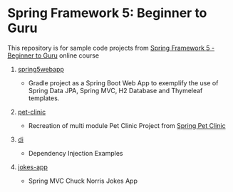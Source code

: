 # Spring Framework 5: Beginner to Guru

This repository is for sample code projects from [Spring Framework 5 - Beginner to Guru](https://www.udemy.com/course/spring-framework-5-beginner-to-guru/) online course


1.  [spring5webapp](https://github.com/tvttavares/spring-framework-guru/tree/master/spring5webapp)
    * Gradle project as a Spring Boot Web App to exemplify the use of Spring Data JPA, Spring MVC, H2 Database and Thymeleaf templates.

2.  [pet-clinic](https://github.com/tvttavares/spring-framework-guru/tree/master/pet-clinic)
    * Recreation of multi module Pet Clinic Project from [Spring Pet Clinic](https://github.com/spring-projects/spring-petclinic)

3.  [di](https://github.com/tvttavares/spring-framework-guru/tree/master/di)
    * Dependency Injection Examples

4.  [jokes-app](https://github.com/tvttavares/spring-framework-guru/tree/master/jokes-app)
    * Spring MVC Chuck Norris Jokes App
